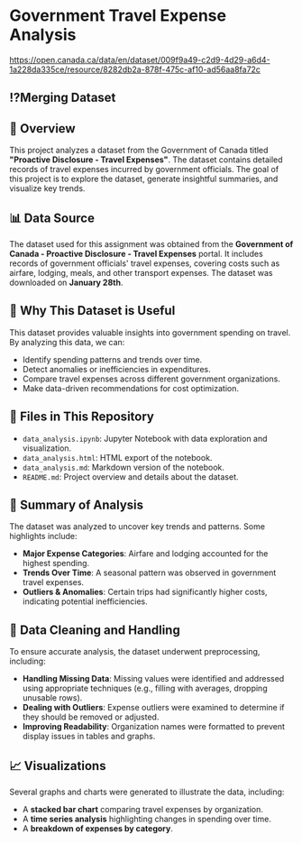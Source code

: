 # Government Travel Expense Analysis
https://open.canada.ca/data/en/dataset/009f9a49-c2d9-4d29-a6d4-1a228da335ce/resource/8282db2a-878f-475c-af10-ad56aa8fa72c
## ⁉️Merging Dataset



## 📌 Overview

This project analyzes a dataset from the Government of Canada titled **"Proactive Disclosure - Travel Expenses"**. The dataset contains detailed records of travel expenses incurred by government officials. The goal of this project is to explore the dataset, generate insightful summaries, and visualize key trends.

## 📊 Data Source

The dataset used for this assignment was obtained from the **Government of Canada - Proactive Disclosure - Travel Expenses** portal. It includes records of government officials' travel expenses, covering costs such as airfare, lodging, meals, and other transport expenses. The dataset was downloaded on **January 28th**.

## 🔹 Why This Dataset is Useful

This dataset provides valuable insights into government spending on travel. By analyzing this data, we can:

- Identify spending patterns and trends over time.
- Detect anomalies or inefficiencies in expenditures.
- Compare travel expenses across different government organizations.
- Make data-driven recommendations for cost optimization.

## 📁 Files in This Repository

- `data_analysis.ipynb`: Jupyter Notebook with data exploration and visualization.
- `data_analysis.html`: HTML export of the notebook.
- `data_analysis.md`: Markdown version of the notebook.
- `README.md`: Project overview and details about the dataset.

## 📌 Summary of Analysis

The dataset was analyzed to uncover key trends and patterns. Some highlights include:

- **Major Expense Categories**: Airfare and lodging accounted for the highest spending.
- **Trends Over Time**: A seasonal pattern was observed in government travel expenses.
- **Outliers & Anomalies**: Certain trips had significantly higher costs, indicating potential inefficiencies.

## 🔹 Data Cleaning and Handling

To ensure accurate analysis, the dataset underwent preprocessing, including:

- **Handling Missing Data**: Missing values were identified and addressed using appropriate techniques (e.g., filling with averages, dropping unusable rows).
- **Dealing with Outliers**: Expense outliers were examined to determine if they should be removed or adjusted.
- **Improving Readability**: Organization names were formatted to prevent display issues in tables and graphs.

## 📈 Visualizations

Several graphs and charts were generated to illustrate the data, including:

- A **stacked bar chart** comparing travel expenses by organization.
- A **time series analysis** highlighting changes in spending over time.
- A **breakdown of expenses by category**.
